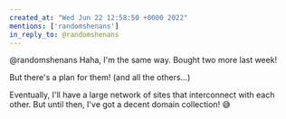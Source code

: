 ```yaml
---
created_at: "Wed Jun 22 12:58:50 +0000 2022"
mentions: ['randomshenans']
in_reply_to: @randomshenans
---
```


@randomshenans Haha, I'm the same way. Bought two more last week!

But there's a plan for them! (and all the others...)

Eventually, I'll have a large network of sites that interconnect with each other. But until then, I've got a decent domain collection! 😅